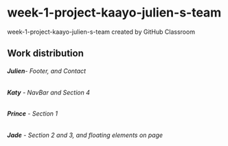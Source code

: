 # week-1-project-kaayo-julien-s-team
week-1-project-kaayo-julien-s-team created by GitHub Classroom

## Work distribution
###### __Julien__- Footer, and Contact 
###### __Katy__ - NavBar and Section 4
###### __Prince__ - Section 1
###### __Jade__ - Section 2 and 3, and floating elements on page
